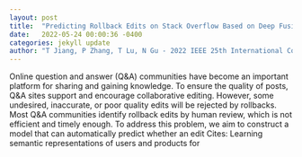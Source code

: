 ```yaml
---
layout: post
title:  "Predicting Rollback Edits on Stack Overflow Based on Deep Fusion of Metadata and Text"
date:   2022-05-24 00:00:36 -0400
categories: jekyll update
author: "T Jiang, P Zhang, T Lu, N Gu - 2022 IEEE 25th International Conference on Computer , 2022"
---
```

Online question and answer (Q&A) communities have become an important platform for sharing and gaining knowledge. To ensure the quality of posts, Q&A sites support and encourage collaborative editing. However, some undesired, inaccurate, or poor quality edits will be rejected by rollbacks. Most Q&A communities identify rollback edits by human review, which is not efficient and timely enough. To address this problem, we aim to construct a model that can automatically predict whether an edit  Cites: Learning semantic representations of users and products for 